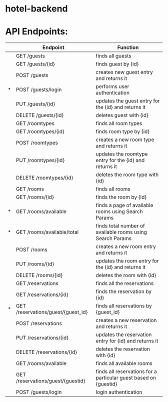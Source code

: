 # hotel-backend

# API Endpoints:

|| Endpoint | Function |
|------|----------|----------|
|| GET /guests |	finds all guests |
|| GET /guests/{id} | finds guest by {id} |
|| POST /guests	| creates new guest entry and returns it |
|\*| POST /guests/login	| performs user authentication |
|| PUT /guests/{id} |	updates the guest entry for the {id} and returns it |
|| DELETE /guests/{id} |	deletes guest with {id} |
|| GET /roomtypes |	finds all room types |
|| GET /roomtypes/{id} |	finds room type by {id} |
|| POST /roomtypes |	creates a new room type and returns it |
|| PUT /roomtypes/{id} |	updates the roomtype entry for the {id} and returns it |
|| DELETE /roomtypes/{id}	| deletes the room type with {id} |
|| GET /rooms |	finds all rooms|
|| GET /rooms/{id} |	finds the room by {id} |
|\*| GET /rooms/available |	finds a page of available rooms using Search Params |
|\*| GET /rooms/available/total |	finds total number of available rooms using Search Params |
|| POST /rooms |	creates a new room entry and returns it |
|| PUT /rooms/{id} |	updates the room entry for the {id} and returns it |
|| DELETE /rooms/{id} |	deletes the room with {id} |
|| GET /reservations |	finds all the reservations |
|| GET /reservations/{id} |	finds the reservation by {id} |
|\*| GET /reservations/guest/{guest_id} |	finds all reservations by {guest_id} |
|| POST /reservations |	creates a new reservation and returns it |
|| PUT /reservations/{id} | updates the reservation entry for {id} and returns it |
|| DELETE /reservations/{id} |	deletes the reservation with {id} |
|| GET /rooms/available | finds all available rooms |
|| GET /reservations/guest/{guestid} | finds all reservations for a particular guest based on {guestid} |
|| POST /guests/login | login authentication |
